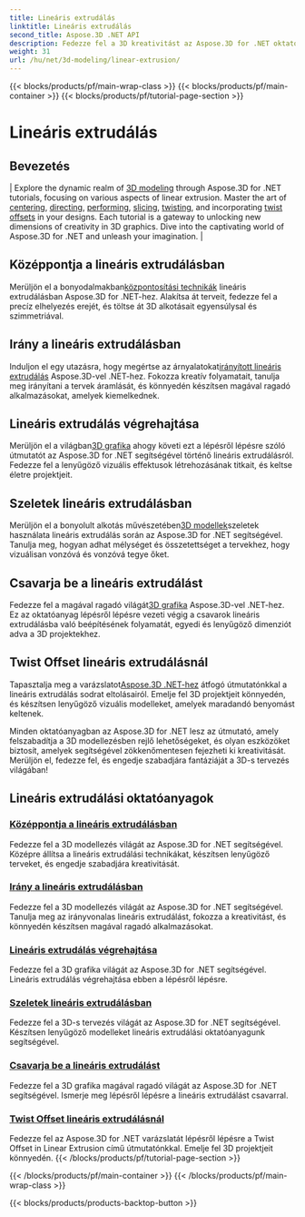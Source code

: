 ```yaml
---
title: Lineáris extrudálás
linktitle: Lineáris extrudálás
second_title: Aspose.3D .NET API
description: Fedezze fel a 3D kreativitást az Aspose.3D for .NET oktatóprogramokkal. Sajátítsa el a lineáris extrudálási technikákat, tökéletesítse a terveket, és könnyedén emelje fel projektjeit.
weight: 31
url: /hu/net/3d-modeling/linear-extrusion/
---
```


{{< blocks/products/pf/main-wrap-class >}}
{{< blocks/products/pf/main-container >}}
{{< blocks/products/pf/tutorial-page-section >}}

# Lineáris extrudálás

## Bevezetés
| Explore the dynamic realm of [3D modeling](./center-in-linear-extrusion/) through Aspose.3D for .NET tutorials, focusing on various aspects of linear extrusion. Master the art of [centering](./center-in-linear-extrusion/), [directing](./direction-in-linear-extrusion/), [performing](./performing-linear-extrusion/), [slicing](./slices-in-linear-extrusion/), [twisting](./twist-in-linear-extrusion/), and incorporating [twist offsets](./twist-offset-in-linear-extrusion/) in your designs. Each tutorial is a gateway to unlocking new dimensions of creativity in 3D graphics. Dive into the captivating world of Aspose.3D for .NET and unleash your imagination. |

## Középpontja a lineáris extrudálásban
 Merüljön el a bonyodalmakban[központosítási technikák](./center-in-linear-extrusion/) lineáris extrudálásban Aspose.3D for .NET-hez. Alakítsa át terveit, fedezze fel a precíz elhelyezés erejét, és töltse át 3D alkotásait egyensúlysal és szimmetriával.

## Irány a lineáris extrudálásban
 Induljon el egy utazásra, hogy megértse az árnyalatokat[irányított lineáris extrudálás](./direction-in-linear-extrusion/) Aspose.3D-vel .NET-hez. Fokozza kreatív folyamatait, tanulja meg irányítani a tervek áramlását, és könnyedén készítsen magával ragadó alkalmazásokat, amelyek kiemelkednek.

## Lineáris extrudálás végrehajtása
 Merüljön el a világban[3D grafika](./performing-linear-extrusion/) ahogy követi ezt a lépésről lépésre szóló útmutatót az Aspose.3D for .NET segítségével történő lineáris extrudálásról. Fedezze fel a lenyűgöző vizuális effektusok létrehozásának titkait, és keltse életre projektjeit.

## Szeletek lineáris extrudálásban
 Merüljön el a bonyolult alkotás művészetében[3D modellek](./slices-in-linear-extrusion/)szeletek használata lineáris extrudálás során az Aspose.3D for .NET segítségével. Tanulja meg, hogyan adhat mélységet és összetettséget a tervekhez, hogy vizuálisan vonzóvá és vonzóvá tegye őket.

## Csavarja be a lineáris extrudálást
 Fedezze fel a magával ragadó világát[3D grafika](./twist-in-linear-extrusion/) Aspose.3D-vel .NET-hez. Ez az oktatóanyag lépésről lépésre vezeti végig a csavarok lineáris extrudálásba való beépítésének folyamatát, egyedi és lenyűgöző dimenziót adva a 3D projektekhez.

## Twist Offset lineáris extrudálásnál
 Tapasztalja meg a varázslatot[Aspose.3D .NET-hez](./twist-offset-in-linear-extrusion/) átfogó útmutatónkkal a lineáris extrudálás sodrat eltolásairól. Emelje fel 3D projektjeit könnyedén, és készítsen lenyűgöző vizuális modelleket, amelyek maradandó benyomást keltenek.

Minden oktatóanyagban az Aspose.3D for .NET lesz az útmutató, amely felszabadítja a 3D modellezésben rejlő lehetőségeket, és olyan eszközöket biztosít, amelyek segítségével zökkenőmentesen fejezheti ki kreativitását. Merüljön el, fedezze fel, és engedje szabadjára fantáziáját a 3D-s tervezés világában!
## Lineáris extrudálási oktatóanyagok
### [Középpontja a lineáris extrudálásban](./center-in-linear-extrusion/)
Fedezze fel a 3D modellezés világát az Aspose.3D for .NET segítségével. Középre állítsa a lineáris extrudálási technikákat, készítsen lenyűgöző terveket, és engedje szabadjára kreativitását.
### [Irány a lineáris extrudálásban](./direction-in-linear-extrusion/)
Fedezze fel a 3D modellezés világát az Aspose.3D for .NET segítségével. Tanulja meg az irányvonalas lineáris extrudálást, fokozza a kreativitást, és könnyedén készítsen magával ragadó alkalmazásokat.
### [Lineáris extrudálás végrehajtása](./performing-linear-extrusion/)
Fedezze fel a 3D grafika világát az Aspose.3D for .NET segítségével. Lineáris extrudálás végrehajtása ebben a lépésről lépésre.
### [Szeletek lineáris extrudálásban](./slices-in-linear-extrusion/)
Fedezze fel a 3D-s tervezés világát az Aspose.3D for .NET segítségével. Készítsen lenyűgöző modelleket lineáris extrudálási oktatóanyagunk segítségével.
### [Csavarja be a lineáris extrudálást](./twist-in-linear-extrusion/)
Fedezze fel a 3D grafika magával ragadó világát az Aspose.3D for .NET segítségével. Ismerje meg lépésről lépésre a lineáris extrudálást csavarral.
### [Twist Offset lineáris extrudálásnál](./twist-offset-in-linear-extrusion/)
Fedezze fel az Aspose.3D for .NET varázslatát lépésről lépésre a Twist Offset in Linear Extrusion című útmutatónkkal. Emelje fel 3D projektjeit könnyedén.
{{< /blocks/products/pf/tutorial-page-section >}}

{{< /blocks/products/pf/main-container >}}
{{< /blocks/products/pf/main-wrap-class >}}

{{< blocks/products/products-backtop-button >}}
